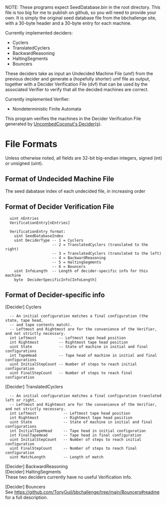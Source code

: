 NOTE: These programs expect SeedDatabase.bin in the root directory. This file is too big for me to publish on github, so you will need to provide your own. It is simply the original seed database file from the bbchallenge site, with a 30-byte header and a 30-byte entry for each machine.

Currently implemented deciders:

-  Cyclers
-  TranslatedCyclers
-  BackwardReasoning
-  HaltingSegments
-  Bouncers

These deciders take as input an Undecided Machine File (umf) from the previous decider and generate a (hopefully shorter) umf file as output, together with a Decider Verification File (dvf) that can be used by the associated Verifier to verify that all the decided machines are correct.

Currently implemented Verifier:

- Nondeterministic Finite Automata

This program verifies the machines in the Decider Verification File generated by [UncombedCoconut's Decider(s)](http://discuss.bbchallenge.org/t/decider-finite-automata-reduction/123/6?u=tonyg).

File Formats
============
Unless otherwise noted, all fields are 32-bit big-endian integers, signed (int) or unsigned (uint).

Format of Undecided Machine File
--------------------------------
  The seed dabatase index of each undecided file, in increasing order

Format of Decider Verification File
-----------------------------------
```
  uint nEntries
  VerificationEntry[nEntries]

  VerificationEntry format:
    uint SeedDatabaseIndex
    uint DeciderType -- 1 = Cyclers
                     -- 2 = TranslatedCyclers (translated to the right)
                     -- 3 = TranslatedCyclers (translated to the left)
                     -- 4 = BackwardReasoning
                     -- 5 = HaltingSegments
                     -- 6 = Bouncers
    uint InfoLength  -- Length of decider-specific info for this machine
    byte  DeciderSpecificInfo[InfoLength]
```
Format of Decider-specific info
-------------------------------
[Decider] Cyclers
```
  -- An initial configuration matches a final configuration (the state, tape head,
  -- and tape contents match).
  -- Leftmost and Rightmost are for the convenience of the Verifier, and not strictly necessary.
  int Leftmost          -- Leftmost tape head position
  int Rightmost         -- Rightmost tape head position
  uint State            -- State of machine in initial and final configurations
  int TapeHead          -- Tape head of machine in initial and final configurations
  uint InitialStepCount -- Number of steps to reach initial configuration
  uint FinalStepCount   -- Number of steps to reach final configuration
```
[Decider] TranslatedCyclers
```
  -- An initial configuration matches a final configuration translated left or right.
  -- Leftmost and Rightmost are for the convenience of the Verifier, and not strictly necessary.
  int Leftmost            -- Leftmost tape head position
  int Rightmost           -- Rightmost tape head position
  uint State              -- State of machine in initial and final configurations
  int InitialTapeHead     -- Tape head in initial configuration
  int FinalTapeHead       -- Tape head in final configuration
  uint InitialStepCount   -- Number of steps to reach initial configuration
  uint FinalStepCount     -- Number of steps to reach final configuration
  uint MatchLength        -- Length of match
```
[Decider] BackwardReasoning  
[Decider] HaltingSegments  
  These two deciders currently have no useful Verification info.

[Decider] Bouncers  
  See https://github.com/TonyGuil/bbchallenge/tree/main/Bouncers#readme for a full description.
